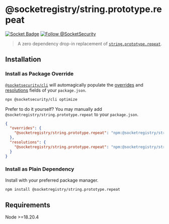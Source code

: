 # @socketregistry/string.prototype.repeat

[![Socket Badge](https://socket.dev/api/badge/npm/package/@socketregistry/string.prototype.repeat)](https://socket.dev/npm/package/@socketregistry/string.prototype.repeat)
[![Follow @SocketSecurity](https://img.shields.io/twitter/follow/SocketSecurity?style=social)](https://twitter.com/SocketSecurity)

> A zero dependency drop-in replacement of
> [`string.prototype.repeat`](https://www.npmjs.com/package/string.prototype.repeat).

## Installation

### Install as Package Override

[`@socketsecurity/cli`](https://www.npmjs.com/package/@socketsecurity/cli) will
automagically populate the
[overrides](https://docs.npmjs.com/cli/v9/configuring-npm/package-json#overrides)
and [resolutions](https://yarnpkg.com/configuration/manifest#resolutions) fields
of your `package.json`.

```sh
npx @socketsecurity/cli optimize
```

Prefer to do it yourself? You may manually add
`@socketregistry/string.prototype.repeat` to your `package.json`.

```json
{
  "overrides": {
    "@socketregistry/string.prototype.repeat": "npm:@socketregistry/string.prototype.repeat@^1"
  },
  "resolutions": {
    "@socketregistry/string.prototype.repeat": "npm:@socketregistry/string.prototype.repeat@^1"
  }
}
```

### Install as Plain Dependency

Install with your preferred package manager.

```sh
npm install @socketregistry/string.prototype.repeat
```

## Requirements

Node &gt;=18.20.4
